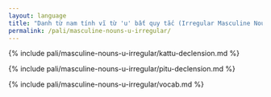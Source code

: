 ```yaml
---
layout: language
title: "Danh từ nam tính vĩ từ 'u' bất quy tắc (Irregular Masculine Nouns ending in 'u')"
permalink: /pali/masculine-nouns-u-irregular/
---
```


{% include pali/masculine-nouns-u-irregular/kattu-declension.md %}

{% include pali/masculine-nouns-u-irregular/pitu-declension.md %}

{% include pali/masculine-nouns-u-irregular/vocab.md %}